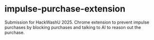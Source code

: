 # impulse-purchase-extension

Submission for HackWashU 2025. Chrome extension to prevent impulse purchases by blocking purchases and talking to AI to reason out the purchase.
